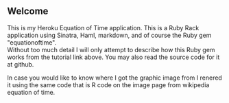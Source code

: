 ## Welcome

This is my Heroku Equation of Time application.  This is a Ruby Rack application 
using Sinatra, Haml, markdown, and of course the Ruby gem "equationoftime".  
Without too much detail I will only attempt to describe how this Ruby gem works from
the tutorial link above. You may also read the source code for it at github.
  
In case you would like to know where I got the graphic image from I renered it 
using the same code that is R code on the image page from wikipedia equation of time.
	